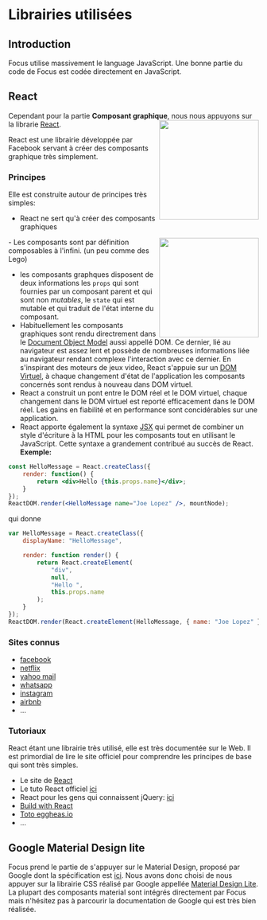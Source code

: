 # Librairies utilisées

## Introduction

Focus utilise massivement le language JavaScript. Une bonne partie du code de Focus est codée directement en JavaScript.

## React

Cependant pour la partie **Composant graphique**, nous nous appuyons sur la librarie [React](https://facebook.github.io/react/).
<img src="http://www.coderstug.org/assets/images/section-past_events/discover-react.jpg" width="200" style='float:right' />

React est une librairie développée par Facebook servant à créer des composants graphique très simplement.

### Principes

Elle est construite autour de principes très simples:
- React ne sert qu'à créer des composants graphiques
<img src="https://upload.wikimedia.org/wikipedia/commons/4/4f/Lego_Chicago_City_View_2001.jpg" width="200" style='float:right' />
- Les composants sont par définition composables à l'infini. (un peu comme des Lego)

- les composants graphques disposent de deux informations les `props` qui sont fournies par un composant parent et qui sont non _mutables_, le `state` qui est mutable et qui traduit de l'état interne du composant.
- Habituellement les composants graphiques sont rendu directrement dans le [Document Object Model](https://developer.mozilla.org/fr/docs/DOM) aussi appellé DOM. Ce dernier, lié au navigateur est assez lent et possède de nombreuses informations liée au navigateur rendant complexe l'interaction avec ce dernier. En s'inspirant des moteurs de jeux video, React s'appuie sur un [DOM Virtuel](https://facebook.github.io/react/index.html), à chaque changement d'état de l'application les composants concernés sont rendus à nouveau dans DOM virtuel.
- React a construit un pont entre le DOM réel et le DOM virtuel, chaque changement dans le DOM virtuel est reporté efficacement dans le DOM réel. Les gains en fiabilité et en performance sont concidérables sur une application.
- React apporte également la syntaxe [JSX](https://facebook.github.io/react/docs/jsx-in-depth.html) qui permet de combiner un style d'écriture à la HTML pour les composants tout en utilisant le JavaScript. Cette syntaxe a grandement contribué au succès de React.
**Exemple:**
```jsx
const HelloMessage = React.createClass({
    render: function() {
        return <div>Hello {this.props.name}</div>;
    }
});
ReactDOM.render(<HelloMessage name="Joe Lopez" />, mountNode);
```
qui donne

```javascript
var HelloMessage = React.createClass({
    displayName: "HelloMessage",

    render: function render() {
        return React.createElement(
            "div",
            null,
            "Hello ",
            this.props.name
        );
    }
});
ReactDOM.render(React.createElement(HelloMessage, { name: "Joe Lopez" }), mountNode);

```

### Sites connus

- [facebook](https://www.facebook.com/)
- [netflix](http://www.netflix.com/browse)
- [yahoo mail](http://www.netflix.com/browse)
- [whatsapp](https://www.whatsapp.com/?l=fr)
- [instagram](https://instagram.com/)
- [airbnb](https://www.airbnb.fr/)
- ...

### Tutoriaux

React étant une librairie très utilisé, elle est très documentée sur le Web. Il est primordial de lire le site officiel pour comprendre les principes de base qui sont très simples.

- Le site de [React](https://facebook.github.io/react/)
- Le tuto React officiel [ici](https://facebook.github.io/react/docs/tutorial.html)
- React pour les gens qui connaissent jQuery: [ici](http://reactfordesigners.com/labs/reactjs-introduction-for-people-who-know-just-enough-jquery-to-get-by/)
- [Build with React](http://buildwithreact.com/)
- [Toto eggheas.io](https://egghead.io/series/react-fundamentals)
- ...

## Google Material Design lite

Focus prend le partie de s'appuyer sur le Material Design, proposé par Google dont la spécification est [ici](https://www.google.com/design/spec/material-design/introduction.html).
Nous avons donc choisi de nous appuyer sur la librairie CSS réalisé par Google appellée [Material Design Lite](http://www.getmdl.io/). La plupart des composants material sont intégrés directement par Focus mais n'hésitez pas à parcourir la documentation de Google qui est très bien réalisée.
